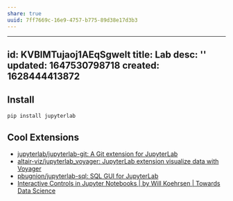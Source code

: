 ```yaml
---
share: true
uuid: 7ff7669c-16e9-4757-b775-89d38e17d3b3
---
```

---
id: KVBlMTujaoj1AEqSgwelt
title: Lab
desc: ''
updated: 1647530798718
created: 1628444413872
---
## Install

``` bash
pip install jupyterlab
```
## Cool Extensions

* [jupyterlab/jupyterlab-git: A Git extension for JupyterLab](https://github.com/jupyterlab/jupyterlab-git)
* [altair-viz/jupyterlab\_voyager: JupyterLab extension visualize data with Voyager](https://github.com/altair-viz/jupyterlab_voyager)
* [pbugnion/jupyterlab-sql: SQL GUI for JupyterLab](https://github.com/pbugnion/jupyterlab-sql)
* [Interactive Controls in Jupyter Notebooks | by Will Koehrsen | Towards Data Science](https://towardsdatascience.com/interactive-controls-for-jupyter-notebooks-f5c94829aee6)
